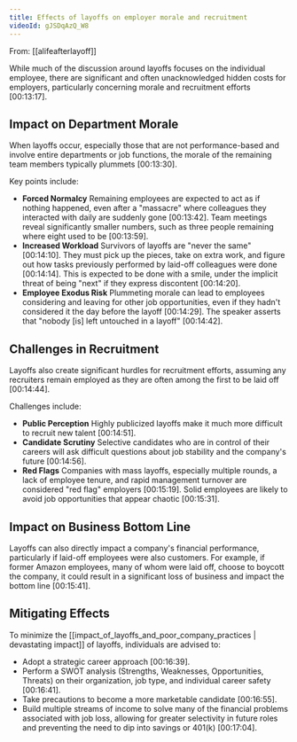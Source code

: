 ```yaml
---
title: Effects of layoffs on employer morale and recruitment
videoId: gJSDqAzQ_W8
---
```


From: [[alifeafterlayoff]] <br/> 

While much of the discussion around layoffs focuses on the individual employee, there are significant and often unacknowledged hidden costs for employers, particularly concerning morale and recruitment efforts <a class="yt-timestamp" data-t="00:13:17">[00:13:17]</a>.

## Impact on Department Morale
When layoffs occur, especially those that are not performance-based and involve entire departments or job functions, the morale of the remaining team members typically plummets <a class="yt-timestamp" data-t="00:13:30">[00:13:30]</a>.

Key points include:
*   **Forced Normalcy** Remaining employees are expected to act as if nothing happened, even after a "massacre" where colleagues they interacted with daily are suddenly gone <a class="yt-timestamp" data-t="00:13:42">[00:13:42]</a>. Team meetings reveal significantly smaller numbers, such as three people remaining where eight used to be <a class="yt-timestamp" data-t="00:13:59">[00:13:59]</a>.
*   **Increased Workload** Survivors of layoffs are "never the same" <a class="yt-timestamp" data-t="00:14:10">[00:14:10]</a>. They must pick up the pieces, take on extra work, and figure out how tasks previously performed by laid-off colleagues were done <a class="yt-timestamp" data-t="00:14:14">[00:14:14]</a>. This is expected to be done with a smile, under the implicit threat of being "next" if they express discontent <a class="yt-timestamp" data-t="00:14:20">[00:14:20]</a>.
*   **Employee Exodus Risk** Plummeting morale can lead to employees considering and leaving for other job opportunities, even if they hadn't considered it the day before the layoff <a class="yt-timestamp" data-t="00:14:29">[00:14:29]</a>. The speaker asserts that "nobody [is] left untouched in a layoff" <a class="yt-timestamp" data-t="00:14:42">[00:14:42]</a>.

## Challenges in Recruitment
Layoffs also create significant hurdles for recruitment efforts, assuming any recruiters remain employed as they are often among the first to be laid off <a class="yt-timestamp" data-t="00:14:44">[00:14:44]</a>.

Challenges include:
*   **Public Perception** Highly publicized layoffs make it much more difficult to recruit new talent <a class="yt-timestamp" data-t="00:14:51">[00:14:51]</a>.
*   **Candidate Scrutiny** Selective candidates who are in control of their careers will ask difficult questions about job stability and the company's future <a class="yt-timestamp" data-t="00:14:56">[00:14:56]</a>.
*   **Red Flags** Companies with mass layoffs, especially multiple rounds, a lack of employee tenure, and rapid management turnover are considered "red flag" employers <a class="yt-timestamp" data-t="00:15:19">[00:15:19]</a>. Solid employees are likely to avoid job opportunities that appear chaotic <a class="yt-timestamp" data-t="00:15:31">[00:15:31]</a>.

## Impact on Business Bottom Line
Layoffs can also directly impact a company's financial performance, particularly if laid-off employees were also customers. For example, if former Amazon employees, many of whom were laid off, choose to boycott the company, it could result in a significant loss of business and impact the bottom line <a class="yt-timestamp" data-t="00:15:41">[00:15:41]</a>.

## Mitigating Effects
To minimize the [[impact_of_layoffs_and_poor_company_practices | devastating impact]] of layoffs, individuals are advised to:
*   Adopt a strategic career approach <a class="yt-timestamp" data-t="00:16:39">[00:16:39]</a>.
*   Perform a SWOT analysis (Strengths, Weaknesses, Opportunities, Threats) on their organization, job type, and individual career safety <a class="yt-timestamp" data-t="00:16:41">[00:16:41]</a>.
*   Take precautions to become a more marketable candidate <a class="yt-timestamp" data-t="00:16:55">[00:16:55]</a>.
*   Build multiple streams of income to solve many of the financial problems associated with job loss, allowing for greater selectivity in future roles and preventing the need to dip into savings or 401(k) <a class="yt-timestamp" data-t="00:17:04">[00:17:04]</a>.